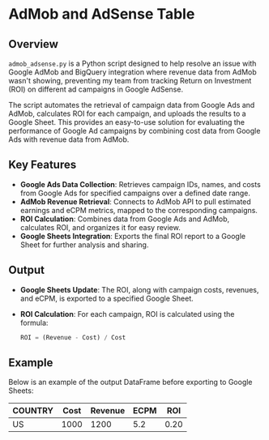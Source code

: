 # AdMob and AdSense Table

## Overview

`admob_adsense.py` is a Python script designed to help resolve an issue with Google AdMob and BigQuery integration where revenue data from AdMob wasn't showing, preventing my team from tracking Return on Investment (ROI) on different ad campaigns in Google AdSense. 

The script automates the retrieval of campaign data from Google Ads and AdMob, calculates ROI for each campaign, and uploads the results to a Google Sheet. This provides an easy-to-use solution for evaluating the performance of Google Ad campaigns by combining cost data from Google Ads with revenue data from AdMob.

## Key Features

- **Google Ads Data Collection**: Retrieves campaign IDs, names, and costs from Google Ads for specified campaigns over a defined date range.
- **AdMob Revenue Retrieval**: Connects to AdMob API to pull estimated earnings and eCPM metrics, mapped to the corresponding campaigns.
- **ROI Calculation**: Combines data from Google Ads and AdMob, calculates ROI, and organizes it for easy review.
- **Google Sheets Integration**: Exports the final ROI report to a Google Sheet for further analysis and sharing.


## Output

- **Google Sheets Update**: The ROI, along with campaign costs, revenues, and eCPM, is exported to a specified Google Sheet.
  
- **ROI Calculation**: For each campaign, ROI is calculated using the formula:
  ```python
  ROI = (Revenue - Cost) / Cost
  ```

## Example

Below is an example of the output DataFrame before exporting to Google Sheets:

| COUNTRY | Cost | Revenue | ECPM | ROI  |
|---------|------|---------|------|------|
| US      | 1000 | 1200    | 5.2  | 0.20 |
